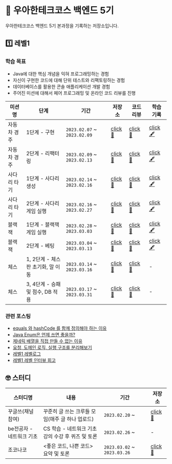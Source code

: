 # 🚀 우아한테크코스 백엔드 5기 

우아한테크코스 백엔드 5기 본과정을 기록하는 저장소입니다.

## 1️⃣ 레벨1
### 학습 목표
- Java에 대한 핵심 개념을 익혀 프로그래밍하는 경험
- 자신이 구현한 코드에 대해 단위 테스트와 리팩토링하는 경험
- 데이터베이스를 활용한 콘솔 애플리케이션 개발 경험
- 주어진 미션에 대해서 페어 프로그래밍 및 온라인 코드 리뷰를 진행

| 미션명 | 단계 | 기간 | 저장소 | 코드 리뷰 | 학습 기록 |  
| - | - | - | - | - | - |
| 자동차 경주 | 1단계 - 구현 | `2023.02.07` ~ `2023.02.09` | [click 🔗](https://github.com/yoondgu/java-racingcar/tree/step1) | [click 🔗](https://github.com/woowacourse/java-racingcar/pull/452) | [click 🖋](https://yoondgu.tistory.com/6) |
| 자동차 경주 | 2단계 - 리팩터링 | `2023.02.09` ~ `2023.02.13` | [click 🔗](https://github.com/yoondgu/java-racingcar/tree/step2) | [click 🔗](https://github.com/woowacourse/java-racingcar/pull/568) | [click 🖋](https://yoondgu.tistory.com/7) |
| 사다리 타기 | 1단계 - 사다리 생성 | `2023.02.14` ~ `2023.02.16` | [click 🔗](https://github.com/yoondgu/java-ladder/tree/step1) | [click 🔗](https://github.com/woowacourse/java-ladder/pull/76) | [click 🖋](https://yoondgu.tistory.com/8) |
| 사다리 타기 | 2단계 - 사다리 게임 실행 | `2023.02.16` ~ `2023.02.27` | [click 🔗](https://github.com/yoondgu/java-ladder/tree/step2) | [click 🔗](https://github.com/woowacourse/java-ladder/pull/217) | [click 🖋](https://yoondgu.tistory.com/9) |
| 블랙잭 | 1단계 - 블랙잭 게임 실행 | `2023.02.28` ~ `2023.03.03` | [click 🔗](https://github.com/yoondgu/java-blackjack/tree/step1) | [click 🔗](https://github.com/woowacourse/java-blackjack/pull/414) | [click 🖋](https://yoondgu.tistory.com/10) |
| 블랙잭 | 2단계 - 베팅 | `2023.03.04` ~ `2023.03.13` | [click 🔗](https://github.com/yoondgu/java-blackjack/tree/step2) | [click 🔗](https://github.com/woowacourse/java-blackjack/pull/525) | [click 🖋](https://yoondgu.tistory.com/11) |
| 체스 | 1, 2단계 - 체스판 초기화, 말 이동 | `2023.03.14` ~ `2023.03.16` | [click 🔗](https://github.com/yoondgu/java-chess/tree/step1) | [click 🔗](https://github.com/woowacourse/java-chess/pull/454) | - |
| 체스 | 3, 4단계 - 승패 및 점수, DB 적용 | `2023.03.17` ~ `2023.03.31` | [click 🔗](https://github.com/yoondgu/java-chess/tree/step2) | [click 🔗](https://github.com/woowacourse/java-chess/pull/566) | - |

### 관련 포스팅
- [equals 와 hashCode 를 함께 정의해야 하는 이유](https://velog.io/@yoondgu/equals-%EC%99%80-hashcode-%EB%A5%BC-%ED%95%A8%EA%BB%98-%EC%A0%95%EC%9D%98%ED%95%B4%EC%95%BC-%ED%95%98%EB%8A%94-%EC%9D%B4%EC%9C%A0)
- [Java Enum은 언제 쓰면 좋을까?](https://velog.io/@yoondgu/Java-Enum%EC%9D%80-%EC%96%B8%EC%A0%9C-%EC%93%B0%EB%A9%B4-%EC%A2%8B%EC%9D%84%EA%B9%8C)
- [제네릭 배열을 직접 만들 수 없는 이유](https://velog.io/@yoondgu/%EC%A0%9C%EB%84%A4%EB%A6%AD-%EB%B0%B0%EC%97%B4%EC%9D%84-%EC%A7%81%EC%A0%91-%EB%A7%8C%EB%93%A4-%EC%88%98-%EC%97%86%EB%8A%94-%EC%9D%B4%EC%9C%A0)
- [요청, 도메인 로직, 실행 구조를 분리해보기](https://velog.io/@yoondgu/%EC%9A%94%EC%B2%AD-%EB%8F%84%EB%A9%94%EC%9D%B8-%EB%A1%9C%EC%A7%81-%EC%8B%A4%ED%96%89-%EA%B5%AC%EC%A1%B0%EB%A5%BC-%EB%B6%84%EB%A6%AC%ED%95%B4%EB%B3%B4%EA%B8%B0)
- [레벨1 레벨로그](https://velog.io/@yoondgu/%EB%A0%88%EB%B2%A81-%EB%A0%88%EB%B2%A8%EB%A1%9C%EA%B7%B8)
- [레벨1 레벨 인터뷰 회고](https://velog.io/@yoondgu/%EB%A0%88%EB%B2%A81-%EB%A0%88%EB%B2%A8-%EC%9D%B8%ED%84%B0%EB%B7%B0-%ED%9A%8C%EA%B3%A0)


## 🤓 스터디
| 스터디명 | 내용 | 기간 | 저장소 |  
| - | - | - | - |
| 꾸글쓰(채널 참여) | 꾸준히 글 쓰는 크루들 모임(매주 글 하나 업로드)  | `2023.02.20` ~ | [click 🔗](https://github.com/woowacourse-study/Gugles) |
| be전공자 - 네트워크 기초 | CS 학습 - 네트워크 기초 강의 수강 후 퀴즈 및 토론 | `2023.02.26` ~ | - |
| 조코나코 | <좋은 코드, 나쁜 코드> 요약 및 토론 | `2023.03.02` ~ `2023.03.26` | [click 🔗](https://github.com/woowacourse-study/2023-read-joconaco) |
